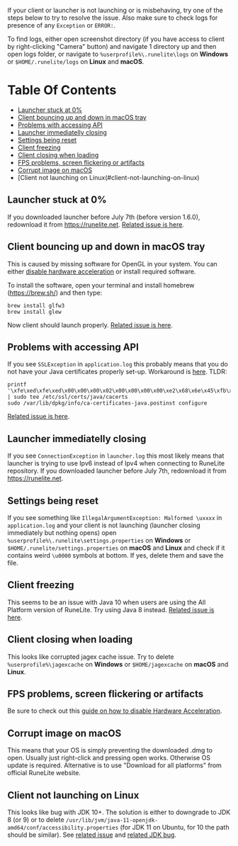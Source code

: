If your client or launcher is not launching or is misbehaving, try one of the steps below to try to resolve the issue. Also make sure to check logs for presence of any `Exception` or `ERROR:`.

To find logs, either open screenshot directory (if you have access to client by right-clicking "Camera" button) and navigate 1 directory up and then open logs folder, or navigate to `%userprofile%\.runelite\logs` on **Windows** or `$HOME/.runelite/logs` on **Linux** and **macOS**.

# Table Of Contents
- [Launcher stuck at 0%](#launcher-stuck-at-0)
- [Client bouncing up and down in macOS tray](#client-bouncing-up-and-down-in-macos-tray)
- [Problems with accessing API](#problems-with-accessing-api)
- [Launcher immediatelly closing](#launcher-immediatelly-closing)
- [Settings being reset](#settings-being-reset)
- [Client freezing](#client-freezing)
- [Client closing when loading](#client-closing-when-loading)
- [FPS problems, screen flickering or artifacts](#fps-problems-screen-flickering-or-artifacts)
- [Corrupt image on macOS](#corrupt-image-on-macos)
- [Client not launching on Linux(#client-not-launching-on-linux)

## Launcher stuck at 0%

If you downloaded launcher before July 7th (before version 1.6.0), redownload it from https://runelite.net. [Related issue is here](https://github.com/runelite/launcher/issues/18).

## Client bouncing up and down in macOS tray

This is caused by missing software for OpenGL in your system. You can either [disable hardware acceleration](https://github.com/runelite/runelite/wiki/Disable-Hardware-Acceleration) or install required software.

To install the software, open your terminal and install homebrew (https://brew.sh/) and then type:

```
brew install glfw3
brew install glew
```

Now client should launch properly. [Related issue is here](https://github.com/runelite/launcher/issues/17).

## Problems with accessing API

If you see `SSLException` in `application.log` this probably means that you do not have your Java certificates properly set-up. Workaround is [here](https://stackoverflow.com/a/50103533).
TLDR:

```
printf '\xfe\xed\xfe\xed\x00\x00\x00\x02\x00\x00\x00\x00\xe2\x68\x6e\x45\xfb\x43\xdf\xa4\xd9\x92\xdd\x41\xce\xb6\xb2\x1c\x63\x30\xd7\x92' | sudo tee /etc/ssl/certs/java/cacerts
sudo /var/lib/dpkg/info/ca-certificates-java.postinst configure
```

[Related issue is here](https://github.com/runelite/runelite/issues/2603).

## Launcher immediatelly closing

If you see `ConnectionException` in `launcher.log` this most likely means that launcher is trying to use Ipv6 instead of Ipv4 when connecting to RuneLite repository. If you downloaded launcher before July 7th, redownload it from https://runelite.net.

## Settings being reset

If you see something like `IllegalArgumentException: Malformed \uxxxx` in `application.log` and your client is not launching (launcher closing immediately but nothing opens) open `%userprofile%\.runelite\settings.properties` on **Windows** or `$HOME/.runelite/settings.properties` on **macOS** and **Linux** and check if it contains weird `\u0000` symbols at bottom. If yes, delete them and save the file.

## Client freezing

This seems to be an issue with Java 10 when users are using the All Platform version of RuneLite. Try using Java 8 instead. [Related issue is here](https://github.com/runelite/runelite/issues/3999).

## Client closing when loading

This looks like corrupted jagex cache issue. Try to delete `%userprofile%\jagexcache` on **Windows** or `$HOME/jagexcache` on **macOS** and **Linux**.

## FPS problems, screen flickering or artifacts

Be sure to check out this [guide on how to disable Hardware Acceleration](https://github.com/runelite/runelite/wiki/Disable-Hardware-Acceleration).

## Corrupt image on macOS

This means that your OS is simply preventing the downloaded .dmg to open. Usually just right-click and pressing open works. Otherwise OS update is required. Alternative is to use "Download for all platforms" from official RuneLite website.

## Client not launching on Linux

This looks like bug with JDK 10+. The solution is either to downgrade to JDK 8 (or 9) or to delete `/usr/lib/jvm/java-11-openjdk-amd64/conf/accessibility.properties` (for JDK 11 on Ubuntu, for 10 the path should be similar). See [related issue](https://github.com/runelite/runelite/issues/5040#issuecomment-414883721) and [related JDK bug](https://bugs.openjdk.java.net/browse/JDK-8204862).